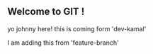 ## Welcome to GIT !

yo johnny here!
this is coming form 'dev-kamal'

I am adding this from 'feature-branch' 